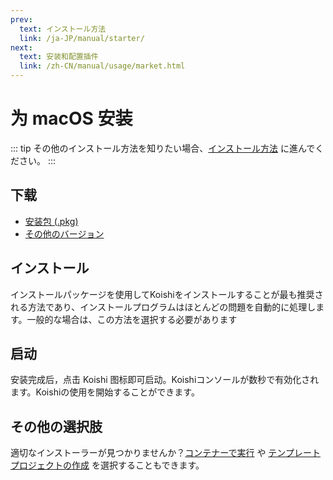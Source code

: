 ```yaml
---
prev:
  text: インストール方法
  link: /ja-JP/manual/starter/
next:
  text: 安装和配置插件
  link: /zh-CN/manual/usage/market.html
---
```


# 为 macOS 安装

::: tip
その他のインストール方法を知りたい場合、[インストール方法](./index.md) に進んでください。
:::

## 下载

- [安装包 (.pkg)](https://k.ilharp.cc/osx.pkg)
- [その他のバージョン](https://github.com/koishijs/koishi-desktop/releases)

## インストール

インストールパッケージを使用してKoishiをインストールすることが最も推奨される方法であり、インストールプログラムはほとんどの問題を自動的に処理します。一般的な場合は、この方法を選択する必要があります

## 启动

安装完成后，点击 Koishi 图标即可启动。Koishiコンソールが数秒で有効化されます。Koishiの使用を開始することができます。

## その他の選択肢

適切なインストーラーが見つかりませんか？[コンテナーで実行](./docker.md) や [テンプレートプロジェクトの作成](./boilerplate.md) を選択することもできます。
